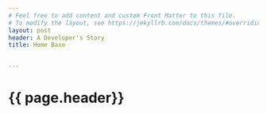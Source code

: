 ```yaml
---
# Feel free to add content and custom Front Matter to this file.
# To modify the layout, see https://jekyllrb.com/docs/themes/#overriding-theme-defaults]
layout: post
header: A Developer's Story
title: Home Base


---
```

<head>
<link rel="stylesheet" type="text/css" href="header.css"> 


</head>

<h1>
{{ page.header}}
</h1>

